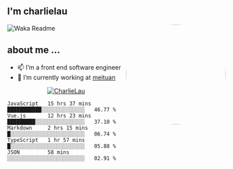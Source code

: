 
<h2>I'm charlielau</h2>
<img align='right' style="border-radius:50%" src="https://avatars1.githubusercontent.com/u/44078251?s=460&u=6b4f1c257663e44063b0b6a21c9c94f45bcfdcc7&v=4" width="230">

![Waka Readme](https://github.com/CharlieLau/charlielau/workflows/Waka%20Readme/badge.svg)

## about me ...
- 📫 I’m a front end software  engineer
- 🔭 I’m currently working at  <a href="https://www.meituan.com">meituan</a>

<p align="center">
  <a href="https://github.com/charlielau" class="rich-diff-level-one">
    <img src="https://github-readme-stats.vercel.app/api?username=charlielau&title_color=333&text_color=777" alt="CharlieLau" >
  </a>
</p>

<!--START_SECTION:waka-->
```text
JavaScript   15 hrs 37 mins  ███████████░░░░░░░░░░░░░░   46.77 % 
Vue.js       12 hrs 23 mins  █████████░░░░░░░░░░░░░░░░   37.10 % 
Markdown     2 hrs 15 mins   █░░░░░░░░░░░░░░░░░░░░░░░░   06.74 % 
TypeScript   1 hr 57 mins    █░░░░░░░░░░░░░░░░░░░░░░░░   05.88 % 
JSON         58 mins         ░░░░░░░░░░░░░░░░░░░░░░░░░   02.91 %
```
<!--END_SECTION:waka-->